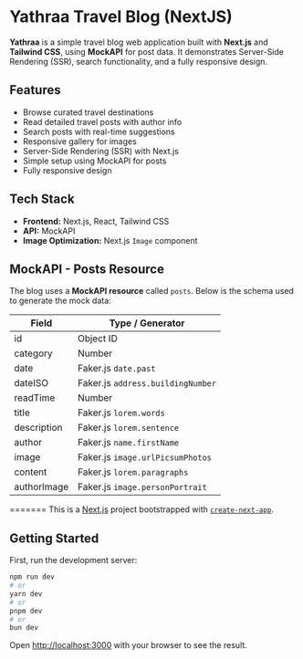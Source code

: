 # Yathraa Travel Blog (NextJS)

**Yathraa** is a simple travel blog web application built with **Next.js** and **Tailwind CSS**, using **MockAPI** for post data. It demonstrates Server-Side Rendering (SSR), search functionality, and a fully responsive design.

## Features

- Browse curated travel destinations
- Read detailed travel posts with author info
- Search posts with real-time suggestions
- Responsive gallery for images
- Server-Side Rendering (SSR) with Next.js
- Simple setup using MockAPI for posts
- Fully responsive design

## Tech Stack

- **Frontend:** Next.js, React, Tailwind CSS
- **API:** MockAPI
- **Image Optimization:** Next.js `Image` component

## MockAPI - Posts Resource

The blog uses a **MockAPI resource** called `posts`. Below is the schema used to generate the mock data:


| Field        | Type / Generator                   |
|------------- |----------------------------------|
| id           | Object ID                         |
| category     | Number                            |
| date         | Faker.js `date.past`              |
| dateISO      | Faker.js `address.buildingNumber` |
| readTime     | Number                            |
| title        | Faker.js `lorem.words`            |
| description  | Faker.js `lorem.sentence`         |
| author       | Faker.js `name.firstName`         |
| image        | Faker.js `image.urlPicsumPhotos`  |
| content      | Faker.js `lorem.paragraphs`       |
| authorImage  | Faker.js `image.personPortrait`   |
=======
This is a [Next.js](https://nextjs.org) project bootstrapped with [`create-next-app`](https://nextjs.org/docs/pages/api-reference/create-next-app).

## Getting Started

First, run the development server:

```bash
npm run dev
# or
yarn dev
# or
pnpm dev
# or
bun dev
```
Open [http://localhost:3000](http://localhost:3000) with your browser to see the result.


